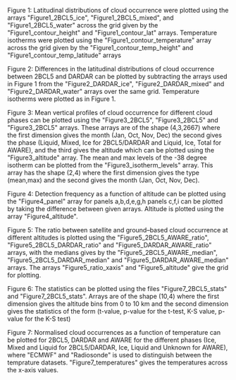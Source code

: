 Figure 1: 
Latitudinal distributions of cloud occurrence were plotted using the arrays "Figure1_2BCL5_ice", "Figure1_2BCL5_mixed", and "Figure1_2BCL5_water" across the grid given by the "Figure1_contour_height" and "Figure1_contour_lat" arrays. Temperature isotherms were plotted using the "Figure1_contour_temperature" array across the grid given by the "Figure1_contour_temp_height" and "Figure1_contour_temp_latitude" arrays

Figure 2:
Differences in the latitudinal distributions of cloud occurrence between 2BCL5 and DARDAR can be plotted by subtracting the arrays used in Figure 1 from the "Figure2_DARDAR_ice", "Figure2_DARDAR_mixed" and "Figure2_DARDAR_water" arrays over the same grid. Temperature isotherms were plotted as in Figure 1.

Figure 3:
Mean vertical profiles of cloud occurrence for different cloud phases can be plotted using the "Figure3_2BCL5", "Figure3_2BCL5" and "Figure3_2BCL5" arrays. These arrays are of the shape (4,3,2667) where the first dimension gives the month (Jan, Oct, Nov, Dec) the second gives the phase (Liquid, Mixed, Ice for 2BCL5/DARDAR and Liquid, Ice, Total for AWARE), and the third gives the altitude which can be plotted using the "Figure3_altitude" array. The mean and max levels of the -38 degree isotherm can be plotted from the "Figure3_isotherm_levels" array. This array has the shape (2,4) where the first dimension gives the type (mean,max) and the second gives the month (Jan, Oct, Nov, Dec).

Figure 4:
Detection frequency as a function of altitude can be plotted using the "Figure4_panel" array for panels a,b,d,e,g,h panels c,f,i can be plotted by taking the difference between given arrays. Altitude is plotted using the array "Figure4_altitude".

Figure 5:
The ratio between satellite and ground–based cloud occurrence at different altitudes is plotted using the "Figure5_2BCL5_AWARE_ratio", "Figure5_2BCL5_DARDAR_ratio" and "Figure5_DARDAR_AWARE_ratio" arrays, with the medians gives by the "Figure5_2BCL5_AWARE_median", "Figure5_2BCL5_DARDAR_median" and "Figure5_DARDAR_AWARE_median" arrays. The arrays "Figure5_ratio_xaxis" and "Figure5_altitude" give the grid for plotting.

Figure 6:
The statistics can be plotted using the files "Figure7_2BCL5_stats" and "Figure7_2BCL5_stats". Arrays are of the shape (10,4) where the first dimension gives the altitude bins from 0 to 10 km and the second dimension gives the statistics of the form (t-value, p-value for the t-test, K-S value, p-value for the K-S test)

Figure 7:
Normalised cloud occurrences as a function of temperature can be plotted for 2BCL5, DARDAR and AWARE for the different phases (Ice, Mixed and Liquid for 2BCL5/DARDAR, Ice, Liquid and Unknown for AWARE), where "ECMWF" and "Radiosonde" is used to distinguish between the temprature datasets. "Figure7_temperatures" gives the temperatures across the x-axis values.

